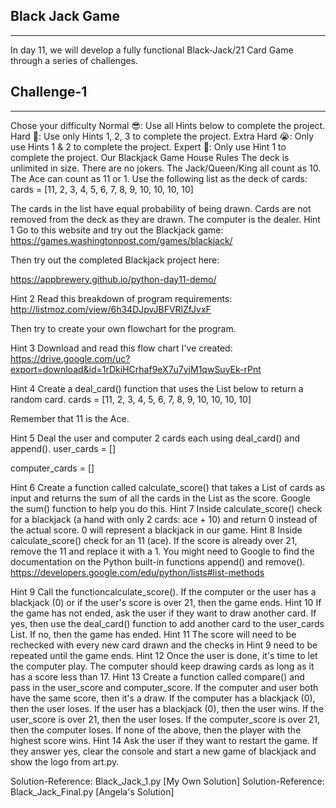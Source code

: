 ## Black Jack Game
**************************

In day 11, we will develop a fully functional Black-Jack/21 Card Game through a series of challenges.

## Challenge-1
******************

Chose your difficulty
Normal 😎: Use all Hints below to complete the project.
Hard 🤔: Use only Hints 1, 2, 3 to complete the project.
Extra Hard 😭: Only use Hints 1 & 2 to complete the project.
Expert 🤯: Only use Hint 1 to complete the project.
Our Blackjack Game House Rules
The deck is unlimited in size.
There are no jokers.
The Jack/Queen/King all count as 10.
The Ace can count as 11 or 1.
Use the following list as the deck of cards:
cards = [11, 2, 3, 4, 5, 6, 7, 8, 9, 10, 10, 10, 10]

The cards in the list have equal probability of being drawn.
Cards are not removed from the deck as they are drawn.
The computer is the dealer.
 Hint 1 
Go to this website and try out the Blackjack game:
https://games.washingtonpost.com/games/blackjack/

Then try out the completed Blackjack project here:

https://appbrewery.github.io/python-day11-demo/

 Hint 2 
Read this breakdown of program requirements:
http://listmoz.com/view/6h34DJpvJBFVRlZfJvxF

Then try to create your own flowchart for the program.

 Hint 3 
Download and read this flow chart I've created:
https://drive.google.com/uc?export=download&id=1rDkiHCrhaf9eX7u7yjM1qwSuyEk-rPnt

 Hint 4 
Create a deal_card() function that uses the List below to return a random card.
cards = [11, 2, 3, 4, 5, 6, 7, 8, 9, 10, 10, 10, 10]

Remember that 11 is the Ace.

 Hint 5 
Deal the user and computer 2 cards each using deal_card() and append().
user_cards = []

computer_cards = []

 Hint 6 
Create a function called calculate_score() that takes a List of cards as input and returns the sum of all the cards in the List as the score. Google the sum() function to help you do this.
 Hint 7 
Inside calculate_score() check for a blackjack (a hand with only 2 cards: ace + 10) and return 0 instead of the actual score. 0 will represent a blackjack in our game.
 Hint 8 
Inside calculate_score() check for an 11 (ace). If the score is already over 21, remove the 11 and replace it with a 1. You might need to Google to find the documentation on the Python built-in functions append() and remove().
https://developers.google.com/edu/python/lists#list-methods

 Hint 9 
Call the functioncalculate_score(). If the computer or the user has a blackjack (0) or if the user's score is over 21, then the game ends.
 Hint 10 
If the game has not ended, ask the user if they want to draw another card. If yes, then use the deal_card() function to add another card to the user_cards List. If no, then the game has ended.
 Hint 11 
The score will need to be rechecked with every new card drawn and the checks in Hint 9 need to be repeated until the game ends.
 Hint 12 
Once the user is done, it's time to let the computer play. The computer should keep drawing cards as long as it has a score less than 17.
 Hint 13 
Create a function called compare() and pass in the user_score and computer_score.
If the computer and user both have the same score, then it's a draw.
If the computer has a blackjack (0), then the user loses.
If the user has a blackjack (0), then the user wins.
If the user_score is over 21, then the user loses.
If the computer_score is over 21, then the computer loses.
If none of the above, then the player with the highest score wins.
 Hint 14 
Ask the user if they want to restart the game. If they answer yes, clear the console and start a new game of blackjack and show the logo from art.py.

Solution-Reference: Black_Jack_1.py [My Own Solution]
Solution-Reference: Black_Jack_Final.py [Angela's Solution]